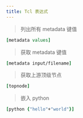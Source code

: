 ```yaml
---
title: Tcl 表达式
---
```


> 列出所有 metadata 键值
```tcl
[metadata values]
```
> 获取 metadata 键值
```tcl
[metadata input/filename]
```
> 获取上游顶级节点
```tcl
[topnode]
```
> 嵌入 python
```tcl
[python {"hello"+"world"}]
```